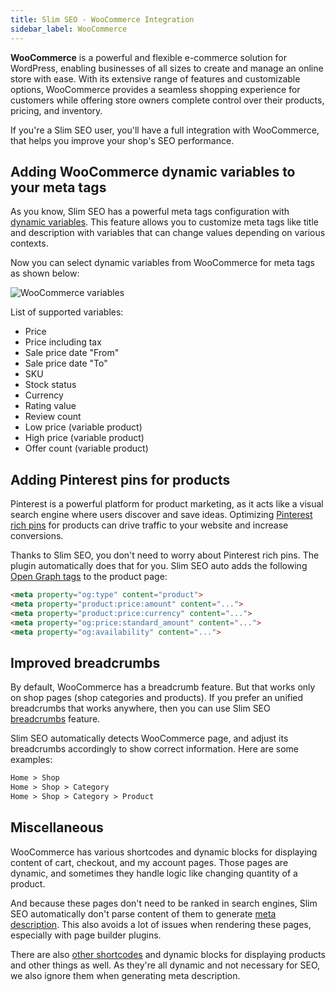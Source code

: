 ```yaml
---
title: Slim SEO - WooCommerce Integration
sidebar_label: WooCommerce
---
```


**WooCommerce** is a powerful and flexible e-commerce solution for WordPress, enabling businesses of all sizes to create and manage an online store with ease. With its extensive range of features and customizable options, WooCommerce provides a seamless shopping experience for customers while offering store owners complete control over their products, pricing, and inventory.

If you're a Slim SEO user, you'll have a full integration with WooCommerce, that helps you improve your shop's SEO performance.

## Adding WooCommerce dynamic variables to your meta tags

As you know, Slim SEO has a powerful meta tags configuration with [dynamic variables](/slim-seo/dynamic-variables/). This feature allows you to customize meta tags like title and description with variables that can change values depending on various contexts.

Now you can select dynamic variables from WooCommerce for meta tags as shown below:

![WooCommerce variables](https://i0.wp.com/images.elightup.com/slim-seo/docs/slim-seo/woocommerce-variables.png)

List of supported variables:

- Price
- Price including tax
- Sale price date "From"
- Sale price date "To"
- SKU
- Stock status
- Currency
- Rating value
- Review count
- Low price (variable product)
- High price (variable product)
- Offer count (variable product)

## Adding Pinterest pins for products

Pinterest is a powerful platform for product marketing, as it acts like a visual search engine where users discover and save ideas. Optimizing [Pinterest rich pins](https://help.pinterest.com/en/business/article/rich-pins) for products can drive traffic to your website and increase conversions.

Thanks to Slim SEO, you don't need to worry about Pinterest rich pins. The plugin automatically does that for you. Slim SEO auto adds the following [Open Graph tags](/slim-seo/facebook-open-graph-tags/) to the product page:

```html
<meta property="og:type" content="product">
<meta property="product:price:amount" content="...">
<meta property="product:price:currency" content="...">
<meta property="og:price:standard_amount" content="...">
<meta property="og:availability" content="...">
```

## Improved breadcrumbs

By default, WooCommerce has a breadcrumb feature. But that works only on shop pages (shop categories and products). If you prefer an unified breadcrumbs that works anywhere, then you can use Slim SEO [breadcrumbs](/slim-seo/breadcrumbs/) feature.

Slim SEO automatically detects WooCommerce page, and adjust its breadcrumbs accordingly to show correct information. Here are some examples:

```html
Home > Shop
Home > Shop > Category
Home > Shop > Category > Product
```

## Miscellaneous

WooCommerce has various shortcodes and dynamic blocks for displaying content of cart, checkout, and my account pages. Those pages are dynamic, and sometimes they handle logic like changing quantity of a product.

And because these pages don't need to be ranked in search engines, Slim SEO automatically don't parse content of them to generate [meta description](/slim-seo/meta-description-tag/). This also avoids a lot of issues when rendering these pages, especially with page builder plugins.

There are also [other shortcodes](https://woocommerce.com/document/woocommerce-shortcodes/) and dynamic blocks for displaying products and other things as well. As they're all dynamic and not necessary for SEO, we also ignore them when generating meta description.